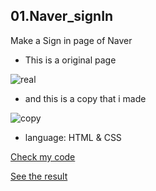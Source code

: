 ## 01.Naver_signIn
Make a Sign in page of Naver

- This is a original page
  
![real](https://github.com/emily7485/test.github.io/blob/master/images/real.PNG)

- and this is a copy that i made

![copy](https://github.com/emily7485/test.github.io/blob/master/images/copy.PNG)

- language: HTML & CSS

[Check my code](https://github.com/emily7485/test.github.io/tree/master/01.NaverSignIn)



[See the result](https://emily7485.github.io/test.github.io/01.NaverSignIn/signin.html)
